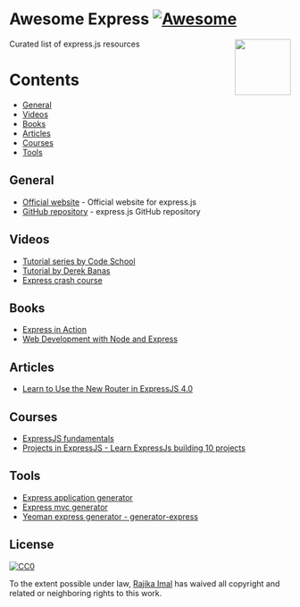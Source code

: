 # Awesome Express [![Awesome](https://cdn.rawgit.com/sindresorhus/awesome/d7305f38d29fed78fa85652e3a63e154dd8e8829/media/badge.svg)](https://github.com/sindresorhus/awesome)

[<img src="https://camo.githubusercontent.com/fc61dcbdb7a6e49d3adecc12194b24ab20dfa25b/68747470733a2f2f692e636c6f756475702e636f6d2f7a6659366c4c376546612d3330303078333030302e706e67" align="right" width="100">](http://electron.atom.io)

Curated list of express.js resources

# Contents 

- [General](#general)
- [Videos](#videos)
- [Books](#books)
- [Articles](#articles)
- [Courses](#courses)
- [Tools](#tools)

## General
- [Official website](http://expressjs.com) - Official website for express.js
- [GitHub repository](https://github.com/expressjs/express) - express.js GitHub repository

## Videos
- [Tutorial series by Code School](https://www.youtube.com/watch?v=IjXAr5CJ2Ec)
- [Tutorial by Derek Banas](https://www.youtube.com/watch?v=xDCKcNBFsuI)
- [Express crash course](https://www.youtube.com/watch?v=aHqnFWLP7wA)

## Books
- [Express in Action](https://www.manning.com/books/express-in-action)
- [Web Development with Node and Express](http://shop.oreilly.com/product/0636920032977.do)

## Articles
- [Learn to Use the New Router in ExpressJS 4.0](https://scotch.io/tutorials/learn-to-use-the-new-router-in-expressjs-4)

## Courses
- [ExpressJS fundamentals](https://www.udemy.com/expressjs-fundamentals/)
- [Projects in ExpressJS - Learn ExpressJs building 10 projects](https://www.udemy.com/projects-in-expressjs-learn-expressjs-building-10-projects/)

## Tools
- [Express application generator](https://expressjs.com/en/starter/generator.html)
- [Express mvc generator](https://github.com/rajikaimal/express-mvc)
- [Yeoman express generator - generator-express](https://github.com/petecoop/generator-express)

## License

[![CC0](http://mirrors.creativecommons.org/presskit/buttons/88x31/svg/cc-zero.svg)](https://creativecommons.org/publicdomain/zero/1.0/)

To the extent possible under law, [Rajika Imal](https://rajikaimal.github.io) has waived all copyright and related or neighboring rights to this work.
